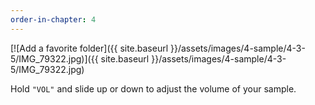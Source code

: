 ```yaml
---
order-in-chapter: 4
---
```


[![Add a favorite folder]({{ site.baseurl }}/assets/images/4-sample/4-3-5/IMG_79322.jpg)]({{
site.baseurl }}/assets/images/4-sample/4-3-5/IMG_79322.jpg)

Hold `"VOL"` and slide up or down to adjust the volume of your sample.
